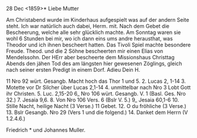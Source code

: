  28 Dec <1859>*
Liebe Mutter

Am Christabend wurde im Kinderhaus aufgespielt was auf der andern Seite steht. Ich war natürlich auch dabei, Herm. mit. Nach dem Gebet die Bescheerung, welche alle sehr glücklich machte. Am Sonntag waren sie wohl 6 Stunden bei mir, wo ich dann eins ums andre herausthat, was Theodor und ich ihnen bescheert hatten. Das Tivoli Spiel machte besondere Freude. Theod. und die 2 Söhne bescheerten mir einen Elias von Mendelssohn. Der HErr aber bescheerte dem Missionshaus Christtag Abends den jähen Tod des am längsten hier gewesenen Zöglings, gleich nach seiner ersten Predigt in einem Dorf. 
 Adieu Dein H.



11 Nro 92 würt. Gesangb. Macht hoch das Thor 1 und 5.
2. Lucas 2, 1-14
3. Motette vor Dr Silcher über Lucas 2,1-14
4. unmittelbar nach Nro 3 Lobt Gott ihr Christen.
5. Luc. 2,15-20
6_ Nro 106 würt. Gesangb. V. 1 (Basl. Ges. Nro 32.)
7. Jesaia 9,6.
8. Von Nro 106 Vers. 6 (Bslr V. 5.)
9_ Jesaia 60,1-6
10. Stille Nacht, heilige Nacht (3 Verse.)
11 Gebet.
12. O du fröhliche (3 Verse.)
13. Bslr Gesangb. Nro 29 (Vers 1 und die folgend.)
14. Danket dem Herrn (V 1.2.4.6.)

 Friedrich <Gdt>* und Johannes Muller.
